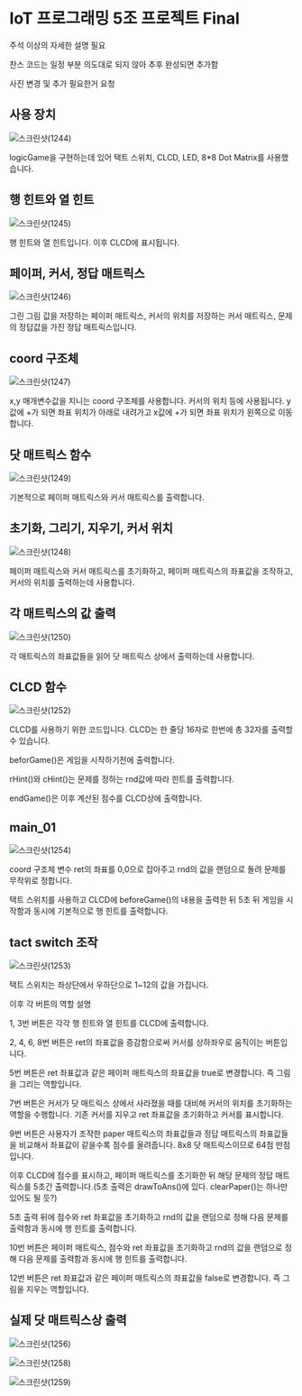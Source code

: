 # IoT 프로그래밍 5조 프로젝트 Final

주석 이상의 자세한 설명 필요

찬스 코드는 일정 부분 의도대로 되지 않아 추후 완성되면 추가함

사진 변경 및 추가 필요한거 요청



## 사용 장치

![스크린샷(1244)](https://user-images.githubusercontent.com/64446278/172448194-0cf159f3-f887-4837-ba34-76cc350c047b.png)

logicGame을 구현하는데 있어 택트 스위치, CLCD, LED, 8*8 Dot Matrix를 사용했습니다.



## 행 힌트와 열 힌트

![스크린샷(1245)](https://user-images.githubusercontent.com/64446278/172448423-f1b27172-9e5b-4440-9a6e-a5f7f569f96e.png)

행 힌트와 열 힌트입니다. 이후 CLCD에 표시됩니다.



## 페이퍼, 커서, 정답 매트릭스

![스크린샷(1246)](https://user-images.githubusercontent.com/64446278/172448681-5e302e18-f8d4-47eb-b015-662eeb1f8e1c.png)

그린 그림 값을 저장하는 페이퍼 매트릭스, 커서의 위치를 저장하는 커서 매트릭스, 문제의 정답값을 가진 정답 매트릭스입니다.



## coord 구조체

![스크린샷(1247)](https://user-images.githubusercontent.com/64446278/172448986-dff19691-6df2-4402-98f1-799700cfa763.png)

x,y 매개변수값을 지니는 coord 구조체를 사용합니다. 커서의 위치 등에 사용됩니다. y값에 +가 되면 좌표 위치가 아래로 내려가고 x값에 +가 되면 좌표 위치가 왼쪽으로 이동합니다.



## 닷 매트릭스 함수

![스크린샷(1249)](https://user-images.githubusercontent.com/64446278/172450189-f60365a8-7c65-470c-8950-9f85d567de88.png)

기본적으로 페이퍼 매트릭스와 커서 매트릭스를 출력합니다.



## 초기화, 그리기, 지우기, 커서 위치

![스크린샷(1248)](https://user-images.githubusercontent.com/64446278/172450461-6d50a62b-00d7-4082-89f1-0c3c777c85b2.png)

페이퍼 매트릭스와 커서 매트릭스를 초기화하고, 페이퍼 매트릭스의 좌표값을 조작하고, 커서의 위치를 출력하는데 사용합니다.



## 각 매트릭스의 값 출력

![스크린샷(1250)](https://user-images.githubusercontent.com/64446278/172450752-5b5e13aa-af39-42d5-a2b8-43db4929d17a.png)

각 매트릭스의 좌표값들을 읽어 닷 매트릭스 상에서 출력하는데 사용합니다.



## CLCD 함수

![스크린샷(1252)](https://user-images.githubusercontent.com/64446278/172451227-33f30d17-0b70-4367-8c2b-8239afd24118.png)

CLCD를 사용하기 위한 코드입니다. CLCD는 한 줄당 16자로 한번에 총 32자를 출력할 수 있습니다. 

beforGame()은 게임을 시작하기전에 출력합니다.

rHint()와 cHint()는 문제를 정하는 rnd값에 따라 힌트를 출력합니다.

endGame()은 이후 계산된 점수를 CLCD상에 출력합니다.

## main_01

![스크린샷(1254)](https://user-images.githubusercontent.com/64446278/172451747-94b0bc06-c928-4c65-939f-4c6859405447.png)

coord 구조체 변수 ret의 좌표를 0,0으로 잡아주고 rnd의 값을 랜덤으로 돌려 문제를 무작위로 정합니다.

택트 스위치를 사용하고 CLCD에 beforeGame()의 내용을 출력한 뒤 5초 뒤 게임을 시작함과 동시에 기본적으로 행 힌트를 출력합니다.



## tact switch 조작

![스크린샷(1253)](https://user-images.githubusercontent.com/64446278/172451975-ca2ae56d-8252-43e6-9693-fbde3382e49d.png)

택트 스위치는 좌상단에서 우하단으로 1~12의 값을 가집니다. 

이후 각 버튼의 역할 설명

1, 3번 버튼은 각각 행 힌트와 열 힌트를 CLCD에 출력합니다.

2, 4, 6, 8번 버튼은 ret의 좌표값을 증감함으로써 커서를 상하좌우로 움직이는 버튼입니다.

5번 버튼은 ret 좌표값과 같은 페이퍼 매트릭스의 좌표값을 true로 변경합니다. 즉 그림을 그리는 역할입니다.

7번 버튼은 커서가 닷 매트릭스 상에서 사라졌을 때를 대비해 커서의 위치를 초기화하는 역할을 수행합니다. 기존 커서를 지우고 ret 좌표값을 초기화하고 커서를 표시합니다.

9번 버튼은 사용자가 조작한 paper 매트릭스의 좌표값들과 정답 매트릭스의 좌표값들을 비교해서 좌표값이 같을수록 점수를 올려줍니다. 8x8 닷 매트릭스이므로 64점 만점입니다.

이후 CLCD에 점수를 표시하고, 페이퍼 매트릭스를 초기화한 뒤 해당 문제의 정답 매트릭스를 5초간 출력합니다.(5초 출력은 drawToAns()에 있다. clearPaper()는 하나만 있어도 될 듯?)

5초 출력 뒤에 점수와 ret 좌표값을 초기화하고 rnd의 값을 랜덤으로 정해 다음 문제를 출력함과 동시에 행 힌트를 출력합니다.

10번 버튼은 페이퍼 매트릭스, 점수와 ret 좌표값을 초기화하고 rnd의 값을 랜덤으로 정해 다음 문제를 출력함과 동시에 행 힌트를 출력합니다.

12번 버튼은 ret 좌표값과 같은 페이퍼 매트릭스의 좌표값을 false로 변경합니다. 즉 그림을 지우는 역할입니다.



## 실제 닷 매트릭스상 출력

![스크린샷(1256)](https://user-images.githubusercontent.com/64446278/172452653-36842e38-3247-434a-a2df-fe0c28f3bbf7.png)


![스크린샷(1258)](https://user-images.githubusercontent.com/64446278/172452969-ba29e2ae-4826-4e29-b13c-8f9ff4e6f215.png)


![스크린샷(1259)](https://user-images.githubusercontent.com/64446278/172453364-8801f5f7-04b6-4828-b821-02e77b155aba.png)


